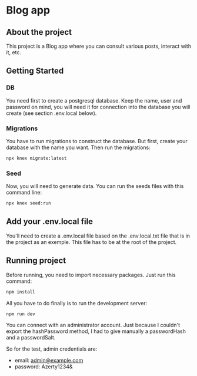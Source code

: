# Blog app

## About the project

This project is a Blog app where you can consult various posts, interact with it, etc.

## Getting Started

### DB

You need first to create a postgresql database. Keep the name, user and password on mind, you will need it for connection into the database you will create (see section .env.local below).

### Migrations

You have to run migrations to construct the database. But first, create your database with the name you want. Then run the migrations:

```bash
npx knex migrate:latest
```

### Seed

Now, you will need to generate data. You can run the seeds files with this command line:

```bash
npx knex seed:run
```

## Add your .env.local file

You'll need to create a .env.local file based on the .env.local.txt file that is in the project as an exemple. This file has to be at the root of the project.

## Running project

Before running, you need to import necessary packages. Just run this command:

```bash
npm install
```

All you have to do finally is to run the development server:

```bash
npm run dev
```

You can connect with an administrator account. Just because I couldn't export the hashPassword method, I had to give manually a passwordHash and a passwordSalt.

So for the test, admin credentials are:

- email: admin@example.com
- password: Azerty1234&
